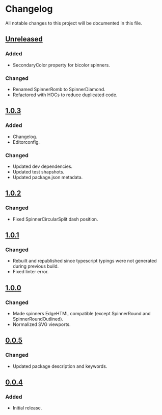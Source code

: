 # Changelog

All notable changes to this project will be documented in this file.

## [Unreleased]

### Added
- SecondaryColor property for bicolor spinners.

### Changed
- Renamed SpinnerRomb to SpinnerDiamond.
- Refactored with HOCs to reduce duplicated code.

## [1.0.3]

### Added
- Changelog.
- Editorconfig.

### Changed
- Updated dev dependencies.
- Updated test shapshots.
- Updated package.json metadata.

## [1.0.2]

### Changed
- Fixed SpinnerCircularSplit dash position.

## [1.0.1]

### Changed
- Rebuilt and republished since typescript typings were not generated during previous build.
- Fixed linter error.

## [1.0.0]

### Changed
- Made spinners EdgeHTML compatible (except SpinnerRound and SpinnerRoundOutlined).
- Normalized SVG viewports.

## [0.0.5]

### Changed
- Updated package description and keywords.

## [0.0.4]

### Added
- Initial release.

[unreleased]: https://github.com/adexin/spinners-react/compare/v1.0.3...HEAD
[1.0.3]: https://github.com/adexin/spinners-react/compare/v1.0.2...v1.0.3
[1.0.2]: https://github.com/adexin/spinners-react/compare/v1.0.1...v1.0.2
[1.0.1]: https://github.com/adexin/spinners-react/compare/v1.0.0...v1.0.1
[1.0.0]: https://github.com/adexin/spinners-react/compare/v0.0.5...v1.0.0
[0.0.5]: https://github.com/adexin/spinners-react/compare/v0.0.4...v0.0.5
[0.0.4]: https://github.com/adexin/spinners-react/releases/tag/v0.0.4

